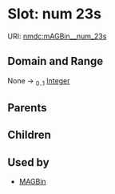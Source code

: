 
# Slot: num 23s




URI: [nmdc:mAGBin__num_23s](https://microbiomedata/meta/mAGBin__num_23s)


## Domain and Range

None &#8594;  <sub>0..1</sub> [Integer](types/Integer.md)

## Parents


## Children


## Used by

 * [MAGBin](MAGBin.md)
